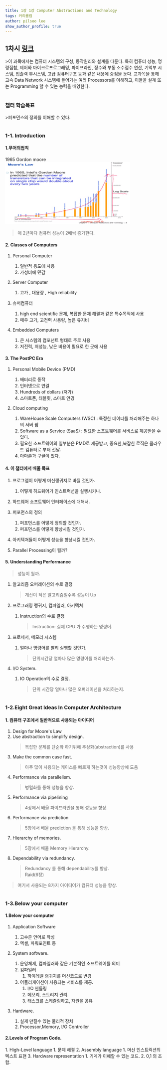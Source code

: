 ```yaml
---
title: 1장 1강 Computer Abstractions and Technology
tags: 커리큘럼
author: pilsoo lee
show_author_profile: true
---
```


<h2>1차시 <a href="http://www.kocw.net/home/search/kemView.do?kemId=1125218">링크</a></h2>
>이 과목에서는 컴퓨터 시스템의 구성, 동작원리와 설계를 다룬다. 특히 컴퓨터 성능, 명령집합, 제어와 마이크로프로그래밍, 파이프라인, 정수와 부동 소수점수 연산, 기억부 시스템, 입출력 부시스템, 고급 컴퓨터구조 등과 같은 내용에 중점을 둔다. 교과목을 통해 고속 Data Network 시스템에 들어가는 여러 Processors를 이해하고, 이들을 설계 또는 Programming 할 수 있는 능력을 배양한다.

#

<h3>챕터 학습목표</h3>
>퍼포먼스의 정의를 이해할 수 있다.

#

<h3>1-1. Introduction</h3>
<h4>1.무어의법칙</h4>
1965 Gordon moore 
<div>
    <img src="Moor's Law.png" width="400" height="200" />
</div>

> 매 2년마다 컴퓨터 성능이 2배씩 증가한다.

<h4>2. Classes of Computers</h4>

1. Personal Computer
    
    1. 일반적 용도에 사용
    2. 가성비에 민감
    
2. Server Computer
    
    1. 고가 , 대용량 , High reliability
    
3. 슈퍼컴퓨터
    
    1. high end scientific 문제, 복잡한 문제 해결과 같은 특수목적에 사용
    2. 매우 고가, 고전력 사용량, 높은 유지비
    
4. Embedded Computers
    
    1. 큰 시스템의 컴포넌트 형태로 주로 사용
    2. 저전력, 저성능, 낮은 비용이 필요로 한 곳에 사용  

<h4>3. The PostPC Era</h4>

1. Personal Mobile Device (PMD)
    
    1. 배터리로 동작
    2. 인터넷으로 연결
    3. Hundreds of dollars (저가)
    4. 스마트폰, 태블릿, 스마트 안경
2. Cloud computing
    
    1. WareHouse Scale Computers (WSC) : 특정한 데이터를 처리해주는 하나의 서버 팜
    2. Software as a Service (SaaS) : 필요한 소프트웨어를 서비스로 제공받을 수 있다.
    3. 필요한 소프트웨어의 일부분은 PMD로 제공받고, 중요한,복잡한 로직은 클라우드 컴퓨터로 부터 전달.
    4. 아마존과 구글이 있다.

<h4>4. 이 챕터에서 배울 목표</h4>

1. 프로그램이 어떻게 머신랭귀지로 바뀔 것인가.
    
    1. 어떻게 하드웨어가 인스트럭션을 실행시키나.
2. 하드웨어 소프트웨어 인터페이스에 대해서.
3. 퍼포먼스의 정의
    
    1. 퍼포먼스를 어떻게 정의할 것인가.
    2. 퍼포먼스를 어떻게 향상시킬 것인가.
4. 아키텍쳐들이 어떻게 성능을 향상시킬 것인가.
5. Parallel Processing이 뭘까?

<h4>5. Understanding Performance</h4>

> 성능이 뭘까.

1. 알고리즘
    오퍼레이션의 수로 결정
    > 계산이 적은 알고리즘일수록 성능이 Up
2. 프로그래밍 랭귀지, 컴파일러, 아키텍쳐
    
    1. Instruction의 수로 결정
        > Instruction: 실제 CPU 가 수행하는 명령어.
3. 프로세서, 메모리 시스템
    
    1. 얼마나 명령어를 빨리 실행할 것인가.
        > 단위시간당 얼마나 많은 명령어를 처리하는가.
4. I/O System.
    
    1. IO Operation의 수로 결정.
        > 단위 시간당 얼마나 많은 오퍼레이션을 처리하는지.
#

<h3>1-2.Eight Great Ideas In Computer Architecture</h3>
<h4>1. 컴퓨터 구조에서 일반적으로 사용되는 아이디어</h4>

1. Design for Moore's Law
2. Use abstraction to simplify design.
    >복잡한 문제를 단순화 하기위해 추상화(abstraction)를 사용
3. Make the common case fast.
    > 아주 많이 사용되는 케이스를 빠르게 하는것이 성능향상에 도움
4. Performance via parallelism.
    > 병렬화를 통해 성능을 향상.
5. Performance via pipelining
    > 4장에서 배울 파이프라인을 통해 성능을 향상.
6. Performance via prediction
    > 5장에서 배울 prediction 을 통해 성능을 향상.
7. Hierarchy of memories.
    > 5장에서 배울 Memory Hierarchy.
8. Dependability via redundancy.
    > Redundancy 를 통해 dependability를 향상.  
    Raid(6장)
    
> 여기서 사용되는 8가지 아이디어가 컴퓨터 성능을 향상.

#

<h3>1-3.Below your computer</h3>
<h4>1.Below your computer</h4>

1. Application Software
    
    1. 고수준 언어로 작성
    2. 엑셀, 파워포인트 등
2. System software.
    
    1. 운영체제, 컴파일러와 같은 기본적인 소프트웨어를 의미
    2. 컴파일러
        1. 하이레벨 랭귀지를 머신코드로 변경
    3. 어플리케이션이 사용되는 서비스를 제공.
        1. I/O 핸들링
        2. 메모리, 스토리지 관리.
        3. 태스크를 스케쥴링하고, 자원을 공유
3. Hardware.
    
    1. 실제 만질수 있는 물리적 장치
    2. Processor,Memory, I/O Controller
    
<h4>2.Levels of Program Code.</h4>
1. High-Level language
    1. 문제 해결
2. Assembly language
    1. 머신 인스트럭션의 텍스트 표현
3. Hardware representation
    1. 기계가 이해할 수 있는 코드.
    2. 0,1 의 조합.